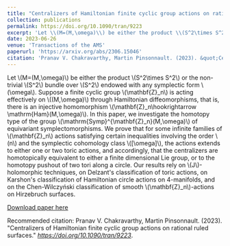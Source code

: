 ```yaml
---
title: "Centralizers of Hamiltonian finite cyclic group actions on rational ruled surfaces"
collection: publications
permalink: https://doi.org/10.1090/tran/9223
excerpt: 'Let \\(M=(M,\omega)\\) be either the product \\(S^2\times S^2\\) or the non-trivial \\(S^2\\) bundle over \\(S^2\\) endowed with any symplectic form \\(\omega\\). Suppose a finite cyclic group \\(\mathbf{Z}_n\\) is acting effectively on \\((M,\omega)\\) through Hamiltonian diffeomorphisms, that is, there is an injective homomorphism \\(\mathbf{Z}_n\hookrightarrow \mathrm{Ham}(M,\omega)\\). In this paper, we investigate the homotopy type of the group \\(\mathrm{Symp}^{\mathbf{Z}_n}(M,\omega)\\) of equivariant symplectomorphisms.'
date: 2023-06-26
venue: 'Transactions of the AMS'
paperurl: 'https://arxiv.org/abs/2306.15046'
citation: 'Pranav V. Chakravarthy, Martin Pinsonnault. (2023). &quot;Centralizers of Hamiltonian finite cyclic group actions on rational ruled surfaces.&quot; <i>https://doi.org/10.1090/tran/9223</i>.'
---
```

Let \\(M=(M,\omega)\\) be either the product \\(S^2\times S^2\\) or the non-trivial \\(S^2\\) bundle over \\(S^2\\) endowed with any symplectic form \\(\omega\\). Suppose a finite cyclic group \\(\mathbf{Z}_n\\) is acting effectively on \\((M,\omega)\\) through Hamiltonian diffeomorphisms, that is, there is an injective homomorphism \\(\mathbf{Z}_n\hookrightarrow \mathrm{Ham}(M,\omega)\\). In this paper, we investigate the homotopy type of the group \\(\mathrm{Symp}^{\mathbf{Z}_n}(M,\omega)\\) of equivariant symplectomorphisms. We prove that for some infinite families of \\(\mathbf{Z}_n\\) actions satisfying certain inequalities involving the order \\(n\\) and the symplectic cohomology class \\([\omega]\\), the actions extends to either one or two toric actions, and accordingly, that the centralizers are homotopically equivalent to either a finite dimensional Lie group, or to the homotopy pushout of two tori along a circle. Our results rely on \\(J\\)-holomorphic techniques, on Delzant's classification of toric actions, on Karshon's classification of Hamiltonian circle actions on 4-manifolds, and on the Chen-Wilczyński classification of smooth \\(\mathbf{Z}_n\\)-actions on Hirzebruch surfaces.

[Download paper here](https://arxiv.org/abs/2306.15046)

Recommended citation: Pranav V. Chakravarthy, Martin Pinsonnault. (2023). &quot;Centralizers of Hamiltonian finite cyclic group actions on rational ruled surfaces.&quot; <i>https://doi.org/10.1090/tran/9223</i>.
